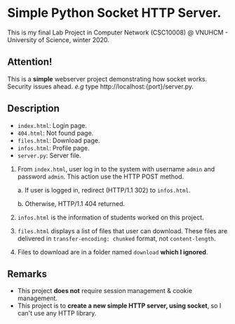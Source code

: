 # Simple Python Socket HTTP Server.
This is my final Lab Project in Computer Network (CSC10008) @ VNUHCM - University of Science, winter 2020.

## Attention!
This is a __simple__ webserver project demonstrating how socket works. Security issues ahead.
_e.g_ type http://localhost:{port}/server.py.

## Description
- `index.html`: Login page.
- `404.html`: Not found page.
- `files.html`: Download page.
- `infos.html`: Profile page.
- `server.py`: Server file.

1. From `index.html`, user log in to the system with username `admin` and password `admin`. This action use the HTTP POST method.

    a. If user is logged in, redirect (HTTP/1.1 302) to `infos.html`.

    b. Otherwise, HTTP/1.1 404 returned.

2. `infos.html` is the information of students worked on this project.
3. `files.html` displays a list of files that user can download. These files are delivered in `transfer-encoding: chunked` format, not `content-length`.
4. Files to download are in a folder named `download` __which I ignored__.

## Remarks
- This project __does not__ require session management & cookie management.
- This project is to __create a new simple HTTP server, using socket__, so I can't use any HTTP library.
